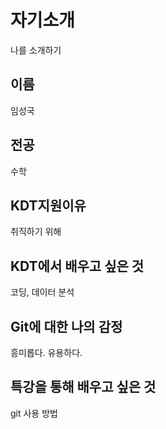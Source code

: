 # 자기소개
나를 소개하기

## 이름
임성국

## 전공
수학

## KDT지원이유
취직하기 위해

## KDT에서 배우고 싶은 것
코딩, 데이터 분석

## Git에 대한 나의 감정
흥미롭다. 유용하다.

## 특강을 통해 배우고 싶은 것
git 사용 방법
